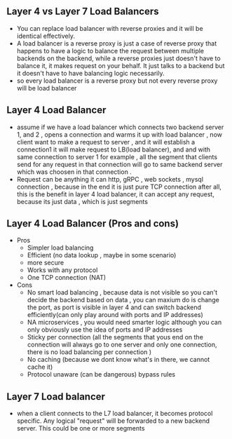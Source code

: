 ## Layer 4 vs Layer 7 Load Balancers
- You can replace load balancer with reverse proxies and it will be identical effectively.
- A load balancer is a reverse proxy is just a case of reverse proxy that happens to have a logic to balance the request between multiple backends on the backend, while a reverse proxies just doesn't have to balance it, it makes request on your behalf. It just talks to a backend but it doesn't have to have balancing logic necessarily.
- so every load balancer is a reverse proxy but not every reverse proxy will be load balancer


## Layer 4 Load Balancer
- assume if we have a load balancer which connects two backend server 1, and 2 , opens a connection and warms it up with load balancer , now client want to make a request to server , and it will establish a connection1 it will make request to LB(load balancer), and and with same connection to server 1 for example , all the segment that clients send for any request in that connection will go to same backend server which was choosen in that connection .
- Request can be anything it can http, gRPC , web sockets , mysql connection , because in the end it is just pure TCP connection after all, this is the benefit in layer 4 load balancer, it can accept any request, because its just data , which is just segments


## Layer 4 Load Balancer (Pros and cons)
- Pros
  - Simpler load balancing
  - Efficient (no data lookup , maybe in some scenario)
  - more secure
  - Works with any protocol
  - One TCP connection (NAT)
- Cons
  - No smart load balancing , because data is not visible so you can't decide the backend based on data , you can maxium do is change the port, as port is visible in layer 4 and can switch backend efficiently(can only play around with ports and IP addresses)
  -  NA microservices , you would need smarter logic although you can only obviously use the idea of ports and IP addresses
  -  Sticky per connection (all the segments that yous end on the connection will always go to one server and only one connection, there is no load balancing per connection )
  -  No caching (because we dont know what's in there, we cannot cache it)
  -  Protocol unaware (can be dangerous) bypass rules



## Layer 7 Load balancer 
- when a client connects to the L7 load balancer, it becomes protocol specific. Any logical "request" will be forwarded to a new backend server. This could be one or more segments
